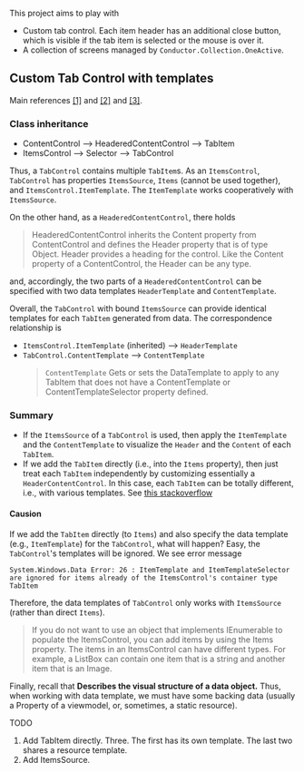 This project aims to play with 
- Custom tab control. Each item header has an additional close button, which is visible if the tab item is selected or the mouse is over it.
- A collection of screens managed by `Conductor.Collection.OneActive`.

## Custom Tab Control with templates

Main references [[1]](https://stackoverflow.com/a/28299651/14020277) and [[2]](https://stackoverflow.com/questions/14821067/wpf-tabitem-onmouseover-shall-trigger-the-visibility-of-a-button-inside-the-tabi) and [[3]](https://caliburnmicro.com/documentation/composition).

### Class inheritance
- ContentControl --> HeaderedContentControl --> TabItem
- ItemsControl --> Selector  --> TabControl

Thus, a `TabControl` contains multiple `TabItem`s. As an `ItemsControl`, `TabControl` has properties `ItemsSource`, `Items` (cannot be used together), and `ItemsControl.ItemTemplate`. The `ItemTemplate` works cooperatively with `ItemsSource`. 

On the other hand, as a `HeaderedContentControl`, there holds 
> HeaderedContentControl inherits the Content property from ContentControl and defines the Header property that is of type Object. Header provides a heading for the control. Like the Content property of a ContentControl, the Header can be any type.

and, accordingly, the two parts of a `HeaderedContentControl` can be specified with two data templates `HeaderTemplate` and `ContentTemplate`.

Overall, the `TabControl` with bound `ItemsSource` can provide identical templates for each `TabItem` generated from data. The correspondence relationship is 

- `ItemsControl.ItemTemplate` (inherited)  --> `HeaderTemplate`
- `TabControl.ContentTemplate` --> `ContentTemplate`
  > `ContentTemplate` Gets or sets the DataTemplate to apply to any TabItem that does not have a ContentTemplate or ContentTemplateSelector property defined.

### Summary

- If the `ItemsSource` of a `TabControl` is used, then apply the `ItemTemplate` and the `ContentTemplate` to visualize the `Header` and the `Content` of each `TabItem`.
- If we add the `TabItem` directly (i.e., into the `Items` property), then just treat each `TabItem` independently by customizing essentially a `HeaderContentControl`. In this case, each `TabItem` can be totally different, i.e., with various templates. See [this stackoverflow](https://stackoverflow.com/a/25265513/14020277)

#### Causion
If we add the `TabItem` directly (to `Items`) and also specify the data template (e.g., `ItemTemplate`) for the `TabControl`, what will happen? Easy, the `TabControl`'s templates will be ignored.
We see error message 
```
System.Windows.Data Error: 26 : ItemTemplate and ItemTemplateSelector are ignored for items already of the ItemsControl's container type TabItem
```
Therefore, the data templates of `TabControl` only works with `ItemsSource` (rather than direct `Items`).

>If you do not want to use an object that implements IEnumerable to populate the ItemsControl, you can add items by using the Items property. The items in an ItemsControl can have different types. For example, a ListBox can contain one item that is a string and another item that is an Image.

Finally, recall that **Describes the visual structure of a data object.** Thus, when working with data template, we must have some backing data (usually a Property of a viewmodel, or, sometimes, a static resource).

TODO 
1. Add TabItem directly. Three. The first has its own template. The last two shares a resource template.
2. Add ItemsSource.
